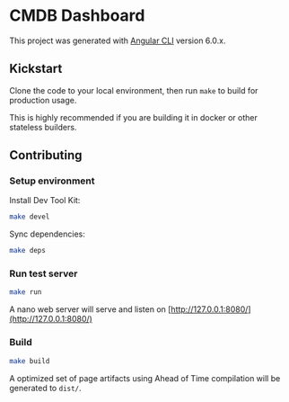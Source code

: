 # CMDB Dashboard

This project was generated with [Angular CLI](https://github.com/angular/angular-cli) version 6.0.x.

## Kickstart

Clone the code to your local environment, then run `make` to build for production usage.

This is highly recommended if you are building it in docker or other stateless builders.

## Contributing

### Setup environment

Install Dev Tool Kit:

```bash
make devel
```

Sync dependencies:

```bash
make deps
```

### Run test server

```bash
make run
```

A nano web server will serve and listen on [http://127.0.0.1:8080/](http://127.0.0.1:8080/)

### Build

```bash
make build
```

A optimized set of page artifacts using Ahead of Time compilation will be generated to `dist/`.